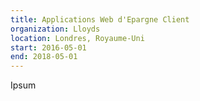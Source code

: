 ```yaml
---
title: Applications Web d'Epargne Client
organization: Lloyds
location: Londres, Royaume-Uni
start: 2016-05-01 
end: 2018-05-01
---
```


Ipsum 
